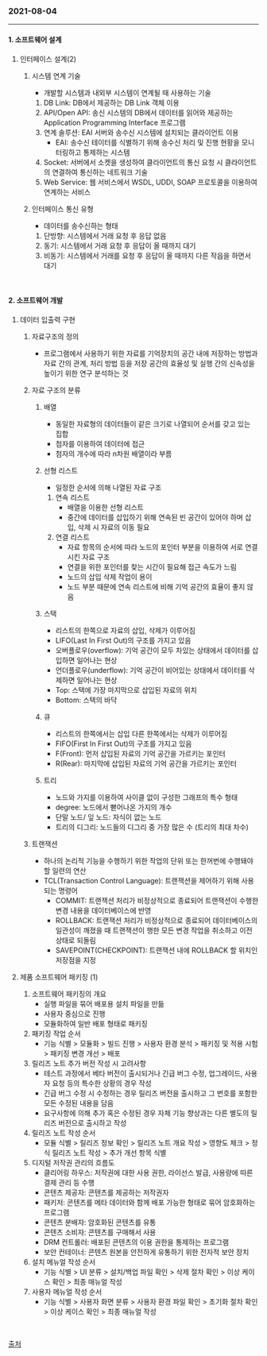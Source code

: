### 2021-08-04

<hr>

#### 1. 소프트웨어 설계

1. 인터페이스 설계(2)

   1. 시스템 연계 기술

      - 개발할 시스템과 내외부 시스템이 연계될 때 사용하는 기술

      1. DB Link: DB에서 제공하는 DB Link 객체 이용
      2. API/Open API: 송신 시스템의 DB에서 데이터를 읽어와 제공하는 Application Programming Interface 프로그램
      3. 연계 솔루션: EAI 서버와 송수신 시스템에 설치되는 클라이언트 이용
         - EAI: 송수신 테이터를 식별하기 위해 송수신 처리 및 진행 현황을 모니터링하고 통제하는 시스템
      4. Socket: 서버에서 소켓을 생성하여 클라이언트의 통신 요청 시 클라이언트의 연결하여 통신하는 네트워크 기술
      5. Web Service: 웹 서비스에서 WSDL, UDDI, SOAP 프로토콜을 이용하여 연계하는 서비스

   2. 인터페이스 통신 유형

      - 데이터를 송수신하는 형태

      1. 단방향: 시스템에서 거래 요청 후 응답 없음
      2. 동기: 시스템에서 거래 요청 후 응답이 올 때까지 대기
      3. 비동기: 시스템에서 거래를 요청 후 응답이 올 때까지 다른 작읍을 하면서 대기

<br>

#### 2. 소프트웨어 개발

1. 데이터 입출력 구현

   1. 자료구조의 정의

      - 프로그램에서 사용하기 위한 자료를 기억장치의 공간 내에 저장하는 방법과 자료 간의 관계, 처리 방법 등을 저장 공간의 효율성 및 실행 간의 신속성을 높이기 위한 연구 분석하는 것

   2. 자료 구조의 분류

      1. 배열

         - 동일한 자료형의 데이터들이 같은 크기로 나열되어 순서를 갖고 있는 집합
         - 첨자를 이용하여 데이터에 접근
         - 첨자의 개수에 따라 n차원 배열이라 부름

      2. 선형 리스트

         - 일정한 순서에 의해 나열된 자료 구조

         1. 연속 리스트
            - 배열을 이용한 선형 리스트
            - 중간에 데이터를 삽입하기 위해 연속된 빈 공간이 있어야 하며 삽입, 삭제 시 자료의 이동 필요
         2. 연결 리스트
            - 자료 항목의 순서에 따라 노드의 포인터 부분을 이용하여 서로 연결시킨 자료 구조
            - 연결을 위한 포인터를 찾는 시간이 필요해 접근 속도가 느림
            - 노드의 삽입 삭제 작업이 용이
            - 노드 부분 때문에 연속 리스트에 비해 기억 공간의 효율이 좋지 않음

      3. 스택 

         - 리스트의 한쪽으로 자료의 삽입, 삭제가 이루어짐
         - LIFO(Last In First Out)의 구조를 가지고 있음
         - 오버플로우(overflow): 기억 공간이 모두 차있는 상태에서 데이터를 삽입하면 일어나는 현상
         - 언더플로우(underflow): 기억 공간이 비어있는 상태에서 데이터를 삭제하면 일어나는 현상
         - Top: 스택에 가장 마지막으로 삽입된 자료의 위치
         - Bottom: 스택의 바닥

      4. 큐

         - 리스트의 한쪽에서는 삽입 다른 한쪽에서는 삭제가 이루어짐
         - FIFO(First In First Out)의 구조를 가지고 있음
         - F(Front): 먼저 삽입된 자료의 기억 공간을 가르키는 포인터
         - R(Rear): 마지막에 삽입된 자료의 기억 공간을 가르키는 포인터

      5. 트리

         - 노드와 가지를 이용하여 사이클 없이 구성한 그래프의 특수 형태
         - degree: 노드에서 뻗어나온 가지의 개수
         - 단말 노드/ 잎 노드: 자식이 없는 노드
         - 트리의 디그리: 노드들의 디그리 중 가장 많은 수 (트리의 최대 차수)

   3. 트랜잭션

      - 하나의 논리적 기능을 수행하기 위한 작업의 단위 또는 한꺼번에 수행돼야 할 일련의 연산
      - TCL(Transaction Control Language): 트랜잭션을 제어하기 위해 사용되는 명령어
        - COMMIT: 트랜잭션 처리가 비정상적으로 종료되어 트랜잭션이 수행한 변경 내용을 데이터베이스에 반영
        - ROLLBACK: 트랜잭션 처리가 비정상적으로 종료되어 데이터베이스의 일관성이 깨졌을 때 트랜잭션이 행한 모든 변경 작업을 취소하고 이전 상태로 되돌림
        - SAVEPOINT(CHECKPOINT): 트랜잭션 내에 ROLLBACK 할 위치인 저장점을 지정

2. 제품 소프트웨어 패키징 (1)

   1. 소프트웨어 패키징의 개요
      - 실행 파일을 묶어 배포용 설치 파일을 만듦
      - 사용자 중심으로 진행
      - 모듈화하여 일반 배포 형태로 패키징
   2. 패키징 작업 순서
      - 기능 식별 > 모듈화 > 빌드 진행 > 사용자 환경 분석 > 패키징 및 적용 시험 > 패키징 변경 개선 > 배포
   3. 릴리즈 노트 추가 버전 작성 시 고려사항
      - 테스트 과정에서 베타 버전이 출시되거나 긴급 버그 수정, 업그레이드, 사용자 요청 등의 특수한 상황의 경우 작성
      - 긴급 버그 수정 시 수정하는 경우 릴리즈 버전을 출시하고 그 번호를 포함한 모든 수정된 내용을 담음
      - 요구사항에 의해 추가 혹은 수정된 경우 자체 기능 향상과는 다른 별도의 릴리즈 버전으로 출시하고 작성
   4. 릴리즈 노트 작성 순서
      - 모듈 식별 > 릴리즈 정보 확인 > 릴리즈 노트 개요 작성 > 영향도 체크 > 정식 릴리즈 노트 작성 > 추가 개선 항목 식별
   5. 디지털 저작권 관리의 흐름도
      - 클리어링 하우스: 저작권에 대한 사용 권한, 라이선스 발급, 사용량에 따른 결제 관리 등 수행
      - 콘텐츠 제공자: 콘텐츠를 제공하는 저작권자
      - 패키저: 콘텐츠를 메타 데이터와 함께 배포 가능한 형태로 묶어 암호화하는 프로그램
      - 콘텐츠 분배자: 암호화된 콘텐츠를 유통
      - 콘텐츠 소비자: 콘텐츠를 구매해서 사용
      - DRM 컨트롤러: 배포된 콘텐츠의 이용 권한을 통제하는 프로그램
      - 보안 컨테이너: 콘텐츠 원본을 안전하게 유통하기 위한 전자적 보안 장치
   6. 설치 메뉴얼 작성 순서
      - 기능 식별 > UI 분류 > 설치/백업 파일 확인 > 삭제 절차 확인 > 이상 케이스 확인 > 최종 매뉴얼 작성
   7. 사용자 메뉴얼 작성 순서
      - 기능 식별 > 사용자 화면 분류 > 사용자 환경 파일 확인 > 초기화 절차 확인 > 이상 케이스 확인 > 최종 매뉴얼 작성

<br>

[출처](https://1d1cblog.tistory.com/87)